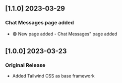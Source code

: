 ## [1.1.0] 2023-03-29

### Chat Messages page added

- 🟢 New page added - Chat Messages" page added


## [1.0.0] 2023-03-23

### Original Release

- Added Tailwind CSS as base framework
